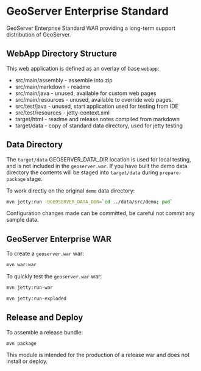 # GeoServer Enterprise Standard

GeoServer Enterprise Standard WAR providing a long-term support distribution of GeoServer.

## WebApp Directory Structure

This web application is defined as an overlay of base `webapp`:

* src/main/assembly - assemble into zip 
* src/main/markdown - readme
* src/main/java - unused, available for custom web pages
* src/main/resources - unused, available to override web pages.
* src/test/java - unused, start application used for testing from IDE
* src/test/resources - jetty-context.xml 
* target/html - readme and release notes compiled from markdown
* target/data - copy of standard data directory, used for jetty testing

## Data Directory

The `target/data` GEOSERVER_DATA_DIR location is used for local testing, and is not included in the `geoserver.war`. If you have built the demo data directory the contents will be staged into `target/data` during `prepare-package` stage.

To work directly on the original ``demo`` data directory:

```bash
mvn jetty:run -DGEOSERVER_DATA_DIR=`cd ../data/src/demo; pwd`
```

Configuration changes made can be committed, be careful not commit any sample data.

## GeoServer Enterprise WAR

To create a `geoserver.war` war:

```bash
mvn war:war
```

To quickly test the `geoserver.war` war:

```bash
mvn jetty:run-war
```

```bash
mvn jetty:run-exploded
```

## Release and Deploy

To assemble a release bundle:

```
mvn package
```

This module is intended for the production of a release war and does not install or deploy.

